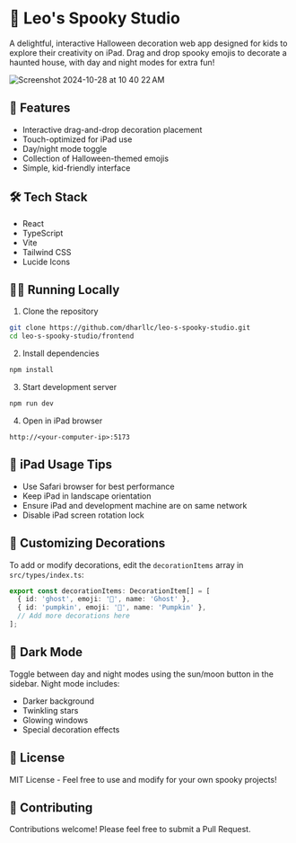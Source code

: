 # 🎃 Leo's Spooky Studio

A delightful, interactive Halloween decoration web app designed for kids to explore their creativity on iPad. Drag and drop spooky emojis to decorate a haunted house, with day and night modes for extra fun!

![Screenshot 2024-10-28 at 10 40 22 AM](https://github.com/user-attachments/assets/63ae6b73-c9a2-4b55-b962-e2fef109878a)

## 🚀 Features

- Interactive drag-and-drop decoration placement
- Touch-optimized for iPad use
- Day/night mode toggle
- Collection of Halloween-themed emojis
- Simple, kid-friendly interface

## 🛠️ Tech Stack

- React
- TypeScript
- Vite
- Tailwind CSS
- Lucide Icons

## 🏃‍♂️ Running Locally

1. Clone the repository
```bash
git clone https://github.com/dharllc/leo-s-spooky-studio.git
cd leo-s-spooky-studio/frontend
```

2. Install dependencies
```bash
npm install
```

3. Start development server
```bash
npm run dev
```

4. Open in iPad browser
```
http://<your-computer-ip>:5173
```

## 📱 iPad Usage Tips

- Use Safari browser for best performance
- Keep iPad in landscape orientation
- Ensure iPad and development machine are on same network
- Disable iPad screen rotation lock

## 🎨 Customizing Decorations

To add or modify decorations, edit the `decorationItems` array in `src/types/index.ts`:

```typescript
export const decorationItems: DecorationItem[] = [
  { id: 'ghost', emoji: '👻', name: 'Ghost' },
  { id: 'pumpkin', emoji: '🎃', name: 'Pumpkin' },
  // Add more decorations here
];
```

## 🌙 Dark Mode

Toggle between day and night modes using the sun/moon button in the sidebar. Night mode includes:
- Darker background
- Twinkling stars
- Glowing windows
- Special decoration effects

## 📝 License

MIT License - Feel free to use and modify for your own spooky projects!

## 👻 Contributing

Contributions welcome! Please feel free to submit a Pull Request.
